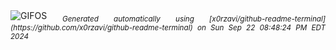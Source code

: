 <div align="justify">
<picture>
    <source media="(prefers-color-scheme: dark)" srcset="https://i.ibb.co/7J68qkJ/output-gif.gif">
    <source media="(prefers-color-scheme: light)" srcset="https://i.ibb.co/7J68qkJ/output-gif.gif">
    <img alt="GIFOS" src="https://i.ibb.co/7J68qkJ/output-gif.gif">
</picture>
<sub><i>Generated automatically using [x0rzavi/github-readme-terminal](https://github.com/x0rzavi/github-readme-terminal) on Sun Sep 22 08:48:24 PM EDT 2024</i></sub>
</div>

<!--  -->